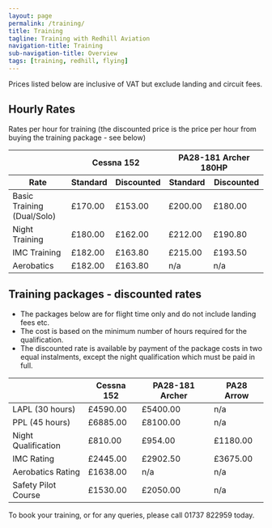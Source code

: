 ```yaml
---
layout: page
permalink: /training/
title: Training
tagline: Training with Redhill Aviation
navigation-title: Training
sub-navigation-title: Overview
tags: [training, redhill, flying]
---
```


<div>Prices listed below are inclusive of VAT but exclude landing and circuit fees.</div>

<h2>Hourly Rates</h2>

<div>Rates per hour for training (the discounted price is the price per hour from buying the training package - see below)</div>
<table class="prices-table training-hourly-rates">
    <thead>
        <tr>
            <th></th>
            <th colspan="2">Cessna 152</th>
            <th colspan="2">PA28-181 Archer 180HP</th>
        </tr>
        <tr>
            <th>Rate</th>
            <th>Standard</th>
            <th>Discounted</th>
            <th>Standard</th>
            <th>Discounted</th>
        </tr>
    </thead>
    <tbody>
        <tr>
            <td>Basic Training (Dual/Solo)</td>
            <td>£170.00</td>
            <td>£153.00</td>
            <td>£200.00</td>
            <td>£180.00</td>
        </tr>
        <tr>
            <td>Night Training</td>
            <td>£180.00</td>
            <td>£162.00</td>
            <td>£212.00</td>
            <td>£190.80</td>
        </tr>
        <tr>
            <td>IMC Training</td>
            <td>£182.00</td>
            <td>£163.80</td>
            <td>£215.00</td>
            <td>£193.50</td>
        </tr>
        <tr>
            <td>Aerobatics</td>
            <td>£182.00</td>
            <td>£163.80</td>
            <td>n/a</td>
            <td>n/a</td>
        </tr>
    </tbody>

</table>

<h2>Training packages - discounted rates</h2>
<div><ul><li>The packages below are for flight time only and do not include landing fees etc.</li>
 <li>The cost is based on the minimum number of hours required for the qualification.</li>
  <li>The discounted rate is available by payment of the package costs in two equal instalments, except the night qualification which must be paid in full.</li>
  </ul>
  </div>
<table class="prices-table training-discounts">
    <thead>
        <tr>
            <th></th>
            <th>Cessna 152</th>
            <th>PA28-181 Archer</th>
            <th>PA28 Arrow</th>
        </tr>
    </thead>  
    <tbody>
        <tr>
            <td>LAPL (30 hours)</td>
            <td>£4590.00</td>
            <td>£5400.00</td>
            <td>n/a</td>
        </tr>
        <tr>
            <td>PPL (45 hours)</td>
            <td>£6885.00</td>
            <td>£8100.00</td>
            <td>n/a</td>
        </tr>
        <tr>
            <td>Night Qualification</td>
            <td>£810.00</td>
            <td>£954.00</td>
            <td>£1180.00</td>
        </tr>
        <tr>
            <td>IMC Rating</td>
            <td>£2445.00</td>
            <td>£2902.50</td>
            <td>£3675.00</td>
        </tr>
        <tr>
            <td>Aerobatics Rating</td>
            <td>£1638.00</td>
            <td>n/a</td>
            <td>n/a</td>
        </tr>
        <tr>
            <td>Safety Pilot Course</td>
            <td>£1530.00</td>
            <td>£2050.00</td>
            <td>n/a</td>
        </tr>
    </tbody>

</table>

<div>
<p>
To book your training, or for any queries, please call 01737 822959 today.
</p>
</div>

